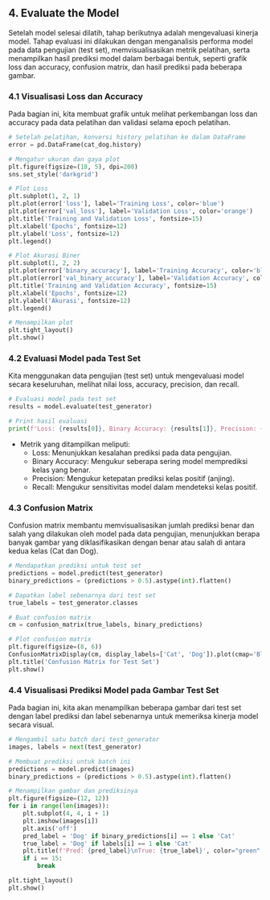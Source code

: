 ## **4. Evaluate the Model**
Setelah model selesai dilatih, tahap berikutnya adalah mengevaluasi kinerja model. Tahap evaluasi ini dilakukan dengan menganalisis performa model pada data pengujian (test set), memvisualisasikan metrik pelatihan, serta menampilkan hasil prediksi model dalam berbagai bentuk, seperti grafik loss dan accuracy, confusion matrix, dan hasil prediksi pada beberapa gambar.
### 4.1 Visualisasi Loss dan Accuracy
Pada bagian ini, kita membuat grafik untuk melihat perkembangan loss dan accuracy pada data pelatihan dan validasi selama epoch pelatihan.
```python
# Setelah pelatihan, konversi history pelatihan ke dalam DataFrame
error = pd.DataFrame(cat_dog.history)

# Mengatur ukuran dan gaya plot
plt.figure(figsize=(18, 5), dpi=200)
sns.set_style('darkgrid')

# Plot Loss
plt.subplot(1, 2, 1)
plt.plot(error['loss'], label='Training Loss', color='blue')
plt.plot(error['val_loss'], label='Validation Loss', color='orange')
plt.title('Training and Validation Loss', fontsize=15)
plt.xlabel('Epochs', fontsize=12)
plt.ylabel('Loss', fontsize=12)
plt.legend()

# Plot Akurasi Biner
plt.subplot(1, 2, 2)
plt.plot(error['binary_accuracy'], label='Training Accuracy', color='blue')
plt.plot(error['val_binary_accuracy'], label='Validation Accuracy', color='orange')
plt.title('Training and Validation Accuracy', fontsize=15)
plt.xlabel('Epochs', fontsize=12)
plt.ylabel('Akurasi', fontsize=12)
plt.legend()

# Menampilkan plot
plt.tight_layout()
plt.show()
```
### 4.2 Evaluasi Model pada Test Set
Kita menggunakan data pengujian (test set) untuk mengevaluasi model secara keseluruhan, melihat nilai loss, accuracy, precision, dan recall.
```python
# Evaluasi model pada test set
results = model.evaluate(test_generator)

# Print hasil evaluasi
print(f'Loss: {results[0]}, Binary Accuracy: {results[1]}, Precision: {results[2]}, Recall: {results[3]}')
```
- Metrik yang ditampilkan meliputi:
    - Loss: Menunjukkan kesalahan prediksi pada data pengujian.
    - Binary Accuracy: Mengukur seberapa sering model memprediksi kelas yang benar.
    - Precision: Mengukur ketepatan prediksi kelas positif (anjing).
    - Recall: Mengukur sensitivitas model dalam mendeteksi kelas positif.
### 4.3 Confusion Matrix
Confusion matrix membantu memvisualisasikan jumlah prediksi benar dan salah yang dilakukan oleh model pada data pengujian, menunjukkan berapa banyak gambar yang diklasifikasikan dengan benar atau salah di antara kedua kelas (Cat dan Dog).
```python
# Mendapatkan prediksi untuk test set
predictions = model.predict(test_generator)
binary_predictions = (predictions > 0.5).astype(int).flatten() 

# Dapatkan label sebenarnya dari test set
true_labels = test_generator.classes 

# Buat confusion matrix
cm = confusion_matrix(true_labels, binary_predictions)

# Plot confusion matrix
plt.figure(figsize=(8, 6))
ConfusionMatrixDisplay(cm, display_labels=['Cat', 'Dog']).plot(cmap='Blues')
plt.title('Confusion Matrix for Test Set')
plt.show()
```
### 4.4  Visualisasi Prediksi Model pada Gambar Test Set
Pada bagian ini, kita akan menampilkan beberapa gambar dari test set dengan label prediksi dan label sebenarnya untuk memeriksa kinerja model secara visual.
```python
# Mengambil satu batch dari test_generator
images, labels = next(test_generator)

# Membuat prediksi untuk batch ini
predictions = model.predict(images)
binary_predictions = (predictions > 0.5).astype(int).flatten()

# Menampilkan gambar dan prediksinya
plt.figure(figsize=(12, 12))
for i in range(len(images)):
    plt.subplot(4, 4, i + 1) 
    plt.imshow(images[i])
    plt.axis('off')
    pred_label = 'Dog' if binary_predictions[i] == 1 else 'Cat'
    true_label = 'Dog' if labels[i] == 1 else 'Cat'
    plt.title(f'Pred: {pred_label}\nTrue: {true_label}', color="green" if pred_label == true_label else "red")
    if i == 15: 
        break

plt.tight_layout()
plt.show()
```
